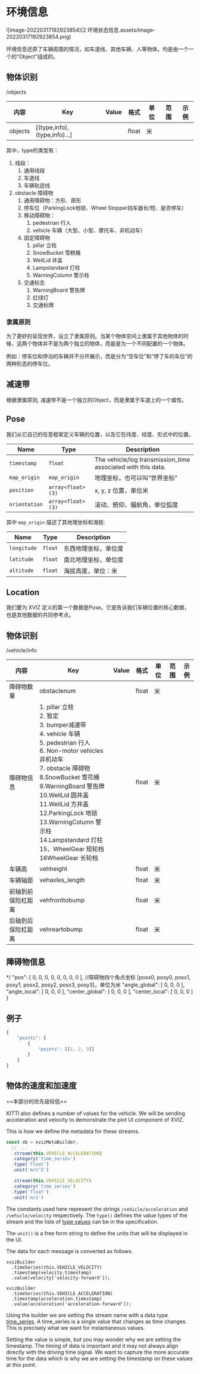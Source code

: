 # 环境信息

![image-20220317192923854](2 环境状态信息.assets/image-20220317192923854.png)

环境信息还原了车辆周围的情况，如车道线、其他车辆、人等物体。均是由一个一个的“Object”组成的。

## 物体识别

/objects

| 内容    | Key                          | Value | 格式  | 单位 | 范围 | 示例 |
| ------- | ---------------------------- | ----- | ----- | ---- | ---- | ---- |
| objects | [(type,info),(type,info)...] |       | float | 米   |      |      |

其中，type的类型有：

1. 线段：
   1. 通用线段
   2. 车道线
   3. 车辆轨迹线
2. obstacle 障碍物
   1. 通用障碍物：方形、原形
   2. 停车位（ParkingLock地锁、Wheel Stopper挡车器长/短、是否停车）
   3. 移动障碍物：
      1. pedestrian 行人
      2. vehicle 车辆（大型、小型、摩托车、非机动车）
   4. 固定障碍物
      1. pillar 立柱
      2. SnowBucket 雪糕桶
      3. WellLid 井盖
      4. Lampstandard 灯柱
      5. WarningColumn 警示柱
   3. 交通标志
         1. WarningBoard 警告牌 
         2. 红绿灯
         3. 交通标牌

### 隶属原则

为了更好的呈现世界，设立了隶属原则。当某个物体空间上隶属于其他物体的时候，这两个物体并不是为两个独立的物体，而是是为一个不同配置的一个物体。

例如：停车位和停泊的车辆并不分开展示，而是分为“空车位”和“停了车的车位”的两种形态的停车位。

## 



## 减速带

根据隶属原则, 减速带不是一个独立的Object，而是隶属于车道上的一个属性。



## Pose

我们从它自己的任意框架定义车辆的位置，以及它在纬度、经度、形式中的位置。

| Name          | Type              | Description                                                  |
| ------------- | ----------------- | ------------------------------------------------------------ |
| `timestamp`   | `float`           | The vehicle/log transmission_time associated with this data. |
| `map_origin`  | `map_origin`      | 地理坐标，也可以叫“世界坐标”                                 |
| `position`    | `array<float>(3)` | x, y, z 位置，单位米                                         |
| `orientation` | `array<float>(3)` | 滚动、俯仰、偏航角，单位弧度                                 |

其中 `map_origin` 描述了其地理坐标和海拔:

| Name        | Type    | Description          |
| ----------- | ------- | -------------------- |
| `longitude` | `float` | 东西地理坐标，单位度 |
| `latitude`  | `float` | 南北地理坐标，单位度 |
| `altitude`  | `float` | 海拔高度，单位：米   |

## Location

我们要为 XVIZ 定义的第一个数据是Pose。它是告诉我们车辆位置的核心数据，也是其他数据的共同参考点。

## 物体识别

/vehicle/info

| 内容               | Key                                                          | Value | 格式  | 单位 | 范围 | 示例 |
| ------------------ | ------------------------------------------------------------ | ----- | ----- | ---- | ---- | ---- |
| 障碍物数量         | obstaclenum                                                  |       | float | 米   |      |      |
| 障碍物信息         | 1. pillar 立柱 <br />2. 暂定 <br />3. bumper减速带  <br />4. vehicle 车辆  <br />5. pedestrian 行人   <br />6. Non-motor vehicles 非机动车 <br />7. obstacle 障碍物 <br />8.SnowBucket 雪花桶 <br />9.WarningBoard 警告牌 <br />10.WellLid 圆井盖   <br />11.WellLid 方井盖 <br />12.ParkingLock 地锁 <br />13.WarningColumn 警示柱 <br />14.Lampstandard 灯柱 <br />15、WheelGear 短轮档 <br />16WheelGear 长轮档 |       | float | 米   |      |      |
| 车辆高             | vehheight                                                    |       | float | 米   |      |      |
| 车辆轴距           | vehaxles_length                                              |       | float | 米   |      |      |
| 前轴到前保险杠距离 | vehfronttobump                                               |       | float | 米   |      |      |
| 后轴到后保险杠距离 | vehreartobump                                                |       | float | 米   |      |      |

## 障碍物信息

*/   "pos": [ 0, 0, 0, 0, 0, 0, 0, 0 ], //障碍物四个角点坐标 [posx0, posy0, posx1, posy1, posx2, posy2, posx3, posy3]，单位为米   "angle_global": [ 0, 0, 0 ],   "angle_local": [ 0, 0, 0 ],   "center_global": [ 0, 0, 0 ],   "center_local": [ 0, 0, 0 ] }

## 例子

```js
{
    "points": [
        {
            "points": [[1, 2, 3]]
        }
    ]
}
```

## 物体的速度和加速度

==本部分的优先级较低==

KITTI also defines a number of values for the vehicle. We will be sending acceleration and velocity to demonstrate the plot UI component of XVIZ.

This is how we define the metadata for these streams.

```js
const xb = xvizMetaBuilder;
  // ...
  .stream(this.VEHICLE_ACCELERATION)
  .category('time_series')
  .type('float')
  .unit('m/s^2')

  .stream(this.VEHICLE_VELOCITY)
  .category('time_series')
  .type('float')
  .unit('m/s')
```

The constants used here represent the strings `/vehicle/acceleration` and `/vehicle/velocity` respectively. The `type()` defines the value types of the stream and the lists of [type values](https://avs.auto/#/xviz/protocol/schema/session-protocol?section=stream_metadata) can be in the specification.

The `unit()` is a free form string to define the units that will be displayed in the UI.

The data for each message is converted as follows.

```
xvizBuilder
  .timeSeries(this.VEHICLE_VELOCITY)
  .timestamp(velocity.timestamp)
  .value(velocity['velocity-forward']);

xvizBuilder
  .timeSeries(this.VEHICLE_ACCELERATION)
  .timestamp(acceleration.timestamp)
  .value(acceleration['acceleration-forward']);
```

Using the builder we are setting the stream name with a data type [time_series](https://avs.auto/#/xviz/protocol/schema/core-types?section=time-series-state-). A time_series is a single value that changes as time changes. This is precisely what we want for instantaneous values.

Setting the value is simple, but you may wonder why we are setting the timestamp. The timing of data is important and it may not always align directly with the driving time signal. We want to capture the more accurate time for the data which is why we are setting the timestamp on these values at this point.
